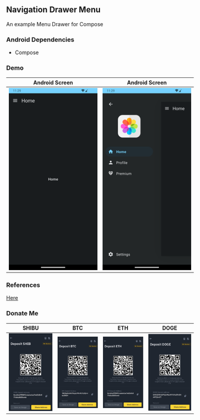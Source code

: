 ## Navigation Drawer Menu
An example Menu Drawer for Compose 

### Android Dependencies
- Compose

### Demo
   Android Screen | Android Screen
:-------------------------: | :-------------------------:
<img src="src/1.png" width="300px"> | <img src="src/2.png" width="300px">

### References 
[Here](https://www.youtube.com/watch?v=y38XB0cx3Sk)

### Donate Me
| SHIBU | BTC | ETH | DOGE |
| :----------: | :-----------: | :-----------: | :-----------: |
| <img src="https://github.com/saitawngpha/saitawngpha/raw/main/donate/shib.JPG" width="250px"/> | <img src="https://github.com/saitawngpha/saitawngpha/raw/main/donate/btc.JPG" width="250px"/> | <img src="https://github.com/saitawngpha/saitawngpha/raw/main/donate/eth.JPG" width="250px"/> | <img src="https://github.com/saitawngpha/saitawngpha/raw/main/donate/doge.JPG" width="250px"/> |
